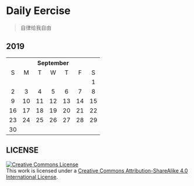 # Daily Eercise
> 自律给我自由

## 2019

<table>
    <tr>
        <th colspan="7">September</th>
    </tr>
    <tr align="center">
        <td>S</td>
        <td>M</td>
        <td>T</td>
        <td>W</td>
        <td>T</td>
        <td>F</td>
        <td>S</td>
   </tr>
  <tr align="center">
      <td></td>
      <td></td>
      <td></td>
      <td></td>
      <td></td>
      <td></td>
      <td>1<br></td>
   </tr>
  <tr align="center">
      <td>2<br></td>
      <td>3<br></td>
      <td>4<br></td>
      <td>5<br></td>
      <td>6<br></td>
      <td>7<br></td>
      <td>8<br></td>
  </tr>
  <tr align="center">
      <td>9<br></td>
      <td>10<br></td>
      <td>11<br></td>
      <td>12<br></td>
      <td>13<br></td>
      <td>14<br></td>
      <td>15<br></td>
  </tr>
  <tr align="center">
      <td>16<br></td>
      <td>17<br></td>
      <td>18<br></td>
      <td>19<br></td>
      <td>20<br></td>
      <td>21<br></td>
      <td>22<br></td>
  </tr>
  <tr align="center">
      <td>23<br></td>
      <td>24<br></td>
      <td>25<br></td>
      <td>26<br></td>
      <td>27<br></td>
      <td>28<br></td>
      <td>29<br></td>
  </tr>
    <tr align="center">
    <td>30<br></td>
  </tr>
</table>

## LICENSE
<a rel="license" href="https://github.com/yanglbme/daily-eercise/blob/master/LICENSE"><img alt="Creative Commons License" style="border-width:0" src="./images/cc-by-sa-8831.png" /></a><br />This work is licensed under a <a rel="license" href="http://creativecommons.org/licenses/by-sa/4.0/">Creative Commons Attribution-ShareAlike 4.0 International License</a>.
